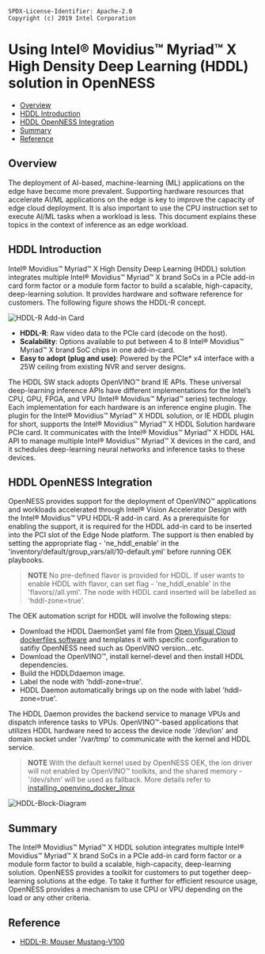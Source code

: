 ```text
SPDX-License-Identifier: Apache-2.0
Copyright (c) 2019 Intel Corporation
```
<!-- omit in toc -->
# Using Intel® Movidius™ Myriad™ X High Density Deep Learning (HDDL) solution in OpenNESS
- [Overview](#overview)
- [HDDL Introduction](#hddl-introduction)
- [HDDL OpenNESS Integration](#hddl-openness-integration)
- [Summary](#summary)
- [Reference](#reference)

## Overview
The deployment of AI-based, machine-learning (ML) applications on the edge have become more prevalent. Supporting hardware resources that accelerate AI/ML applications on the edge is key to improve the capacity of edge cloud deployment. It is also important to use the CPU instruction set to execute AI/ML tasks when a workload is less. This document explains these topics in the context of inference as an edge workload.

## HDDL Introduction
Intel® Movidius™ Myriad™ X High Density Deep Learning (HDDL) solution integrates multiple Intel® Movidius™ Myriad™ X brand SoCs in a PCIe add-in card form factor or a module form factor to build a scalable, high-capacity, deep-learning solution. It provides hardware and software reference for customers. The following figure shows the HDDL-R concept.

![HDDL-R Add-in Card](hddl-images/openness_HDDL.png)

- <b>HDDL-R</b>: Raw video data to the PCIe card (decode on the host).
- <b>Scalability</b>: Options available to put between 4 to 8 Intel® Movidius™ Myriad™ X brand SoC chips in one add-in-card.
- <b>Easy to adopt (plug and use)</b>: Powered by the PCIe\* x4 interface with a 25W ceiling from existing NVR and server designs.

The HDDL SW stack adopts OpenVINO™ brand IE APIs. These universal deep-learning inference APIs have different implementations for the Intel’s CPU, GPU, FPGA, and VPU (Intel® Movidius™ Myriad™ series) technology.
Each implementation for each hardware is an inference engine plugin.
The plugin for the Intel® Movidius™ Myriad™ X HDDL solution, or IE HDDL plugin for short, supports the Intel® Movidius™ Myriad™ X HDDL Solution hardware PCIe card. It communicates with the Intel® Movidius™ Myriad™ X HDDL HAL API to manage multiple Intel® Movidius™ Myriad™ X devices in the card, and it schedules deep-learning neural networks and inference tasks to these devices.

## HDDL OpenNESS Integration
OpenNESS provides support for the deployment of OpenVINO™ applications and workloads accelerated through Intel® Vision Accelerator Design with the Intel® Movidius™ VPU HDDL-R add-in card. As a prerequisite for enabling the support, it is required for the HDDL add-in card to be inserted into the PCI slot of the Edge Node platform. The support is then enabled by setting the appropriate flag - 'ne_hddl_enable' in the 'inventory/default/group_vars/all/10-default.yml' before running OEK playbooks.
> **NOTE** No pre-defined flavor is provided for HDDL. If user wants to enable HDDL with flavor, can set flag - 'ne_hddl_enable' in the 'flavors/<flavor-name>/all.yml'. The node with HDDL card inserted will be labelled as 'hddl-zone=true'.

The OEK automation script for HDDL will involve the following steps:
- Download the HDDL DaemonSet yaml file from [Open Visual Cloud dockerfiles software](https://github.com/OpenVisualCloud/Dockerfiles) and templates it with specific configuration to satifiy OpenNESS need such as OpenVINO version...etc.
- Download the OpenVINO™, install kernel-devel and then install HDDL dependencies.
- Build the HDDLDdaemon image.
- Label the node with 'hddl-zone=true'.
- HDDL Daemon automatically brings up on the node with label 'hddl-zone=true'.

The HDDL Daemon provides the backend service to manage VPUs and dispatch inference tasks to VPUs. OpenVINO™-based applications that utilizes HDDL hardware need to access the device node '/dev/ion' and domain socket under '/var/tmp' to communicate with the kernel and HDDL service.
> **NOTE** With the default kernel used by OpenNESS OEK, the ion driver will not enabled by OpenVINO™ toolkits, and the shared memory - '/dev/shm' will be used as fallback.  More details refer to [installing_openvino_docker_linux](https://docs.openvinotoolkit.org/2020.2/_docs_install_guides_installing_openvino_docker_linux.html) 


![HDDL-Block-Diagram](hddl-images/hddlservice.png)


## Summary
The Intel® Movidius™ Myriad™ X HDDL solution integrates multiple Intel® Movidius™ Myriad™ X brand SoCs in a PCIe add-in card form factor or a module form factor to build a scalable, high-capacity, deep-learning solution. OpenNESS provides a toolkit for customers to put together deep-learning solutions at the edge. To take it further for efficient resource usage, OpenNESS provides a mechanism to use CPU or VPU depending on the load or any other criteria.

## Reference
- [HDDL-R: Mouser Mustang-V100](https://www.mouser.ie/datasheet/2/763/Mustang-V100_brochure-1526472.pdf)
